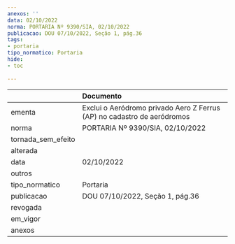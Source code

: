 ```yaml
---
anexos: ''
data: 02/10/2022
norma: PORTARIA Nº 9390/SIA, 02/10/2022
publicacao: DOU 07/10/2022, Seção 1, pág.36
tags:
- portaria
tipo_normatico: Portaria
hide: 
- toc 
 
---
```


|                    | Documento                                                               |
|:-------------------|:------------------------------------------------------------------------|
| ementa             | Exclui o Aeródromo privado Aero Z Ferrus (AP) no cadastro de aeródromos |
| norma              | PORTARIA Nº 9390/SIA, 02/10/2022                                        |
| tornada_sem_efeito |                                                                         |
| alterada           |                                                                         |
| data               | 02/10/2022                                                              |
| outros             |                                                                         |
| tipo_normatico     | Portaria                                                                |
| publicacao         | DOU 07/10/2022, Seção 1, pág.36                                         |
| revogada           |                                                                         |
| em_vigor           |                                                                         |
| anexos             |                                                                         |
